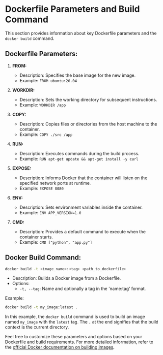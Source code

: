 # Dockerfile Parameters and Build Command

This section provides information about key Dockerfile parameters and the `docker build` command.

## Dockerfile Parameters:

1. **FROM:**
   - Description: Specifies the base image for the new image.
   - Example: `FROM ubuntu:20.04`

2. **WORKDIR:**
   - Description: Sets the working directory for subsequent instructions.
   - Example: `WORKDIR /app`

3. **COPY:**
   - Description: Copies files or directories from the host machine to the container.
   - Example: `COPY ./src /app`

4. **RUN:**
   - Description: Executes commands during the build process.
   - Example: `RUN apt-get update && apt-get install -y curl`

5. **EXPOSE:**
   - Description: Informs Docker that the container will listen on the specified network ports at runtime.
   - Example: `EXPOSE 8080`

6. **ENV:**
   - Description: Sets environment variables inside the container.
   - Example: `ENV APP_VERSION=1.0`

7. **CMD:**
   - Description: Provides a default command to execute when the container starts.
   - Example: `CMD ["python", "app.py"]`

## Docker Build Command:

```bash
docker build -t <image_name>:<tag> <path_to_dockerfile>
```

- Description: Builds a Docker image from a Dockerfile.
- Options:
  - `-t, --tag`: Name and optionally a tag in the 'name:tag' format.

Example:
```bash
docker build -t my_image:latest .
```

In this example, the `docker build` command is used to build an image named `my_image` with the `latest` tag. The `.` at the end signifies that the build context is the current directory.

Feel free to customize these parameters and options based on your Dockerfile and build requirements. For more detailed information, refer to the [official Docker documentation on building images](https://docs.docker.com/engine/reference/commandline/build/).
